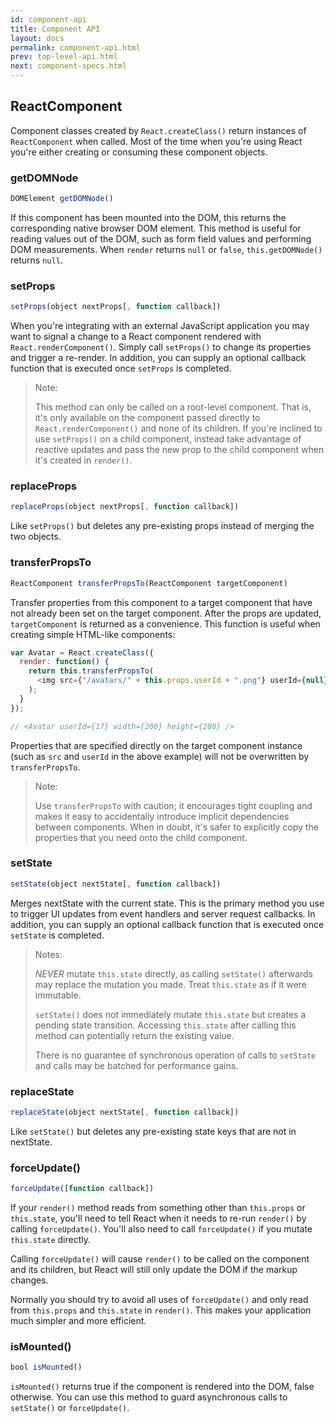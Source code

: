 ```yaml
---
id: component-api
title: Component API
layout: docs
permalink: component-api.html
prev: top-level-api.html
next: component-specs.html
---
```


## ReactComponent

Component classes created by `React.createClass()` return instances of `ReactComponent` when called. Most of the time when you're using React you're either creating or consuming these component objects.


### getDOMNode

```javascript
DOMElement getDOMNode()
```

If this component has been mounted into the DOM, this returns the corresponding native browser DOM element. This method is useful for reading values out of the DOM, such as form field values and performing DOM measurements. When `render` returns `null` or `false`, `this.getDOMNode()` returns `null`.


### setProps

```javascript
setProps(object nextProps[, function callback])
```

When you're integrating with an external JavaScript application you may want to signal a change to a React component rendered with `React.renderComponent()`. Simply call `setProps()` to change its properties and trigger a re-render. In addition, you can supply an optional callback function that is executed once `setProps` is completed.

> Note:
>
> This method can only be called on a root-level component. That is, it's only available on the component passed directly to `React.renderComponent()` and none of its children. If you're inclined to use `setProps()` on a child component, instead take advantage of reactive updates and pass the new prop to the child component when it's created in `render()`.


### replaceProps

```javascript
replaceProps(object nextProps[, function callback])
```

Like `setProps()` but deletes any pre-existing props instead of merging the two objects.


### transferPropsTo

```javascript
ReactComponent transferPropsTo(ReactComponent targetComponent)
```

Transfer properties from this component to a target component that have not already been set on the target component. After the props are updated, `targetComponent` is returned as a convenience. This function is useful when creating simple HTML-like components:

```javascript
var Avatar = React.createClass({
  render: function() {
    return this.transferPropsTo(
      <img src={"/avatars/" + this.props.userId + ".png"} userId={null} />
    );
  }
});

// <Avatar userId={17} width={200} height={200} />
```

Properties that are specified directly on the target component instance (such as `src` and `userId` in the above example) will not be overwritten by `transferPropsTo`.

> Note:
>
> Use `transferPropsTo` with caution; it encourages tight coupling and makes it easy to accidentally introduce implicit dependencies between components. When in doubt, it's safer to explicitly copy the properties that you need onto the child component.


### setState

```javascript
setState(object nextState[, function callback])
```

Merges nextState with the current state. This is the primary method you use to trigger UI updates from event handlers and server request callbacks.  In addition, you can supply an optional callback function that is executed once `setState` is completed.

> Notes:
>
> *NEVER* mutate `this.state` directly, as calling `setState()` afterwards may replace the mutation you made. Treat `this.state` as if it were immutable.
>
> `setState()` does not immediately mutate `this.state` but creates a pending state transition. Accessing `this.state` after calling this method can potentially return the existing value.
>
> There is no guarantee of synchronous operation of calls to `setState` and calls may be batched for performance gains.


### replaceState

```javascript
replaceState(object nextState[, function callback])
```

Like `setState()` but deletes any pre-existing state keys that are not in nextState.


### forceUpdate()

```javascript
forceUpdate([function callback])
```

If your `render()` method reads from something other than `this.props` or `this.state`, you'll need to tell React when it needs to re-run `render()` by calling `forceUpdate()`. You'll also need to call `forceUpdate()` if you mutate `this.state` directly.

Calling `forceUpdate()` will cause `render()` to be called on the component and its children, but React will still only update the DOM if the markup changes.

Normally you should try to avoid all uses of `forceUpdate()` and only read from `this.props` and `this.state` in `render()`. This makes your application much simpler and more efficient.


### isMounted()

```javascript
bool isMounted()
```

`isMounted()` returns true if the component is rendered into the DOM, false otherwise. You can use this method to guard asynchronous calls to `setState()` or `forceUpdate()`.
